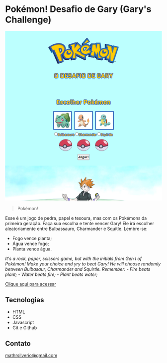 # Pokémon! Desafio de Gary (Gary's Challenge)

![preview](./.github/Preview.png)

> Pokémon!

Esse é um jogo de pedra, papel e tesoura, mas com os Pokémons da primeira geração. 
Faça sua escolha e tente vencer Gary! Ele irá escolher aleatoriamente entre Bulbassauro, Charmander e Squitle. Lembre-se:
- Fogo vence planta;
- Água vence fogo;
- Planta vence água.

*It's a rock, paper, scissors game, but with the initials from Gen I of Pokémon! Make your choice and yry to beat Gary! He will choose randomly between Bulbasaur, Charmander and Squirtle. Remember:*
*- Fire beats plant;*
*- Water beats fire;*
*- Plant beats water;*

[Clique aqui para acessar](https://matazzo.github.io/)

## Tecnologias

- HTML
- CSS
- Javascript
- Git e Github

## Contato

mathrsilverio@gmail.com